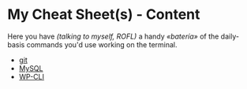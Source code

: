 # My Cheat Sheet(s) - Content

Here you have *(talking to myself, ROFL)* a handy *«batería»* of the daily-basis commands you'd use working on the terminal.

- [git](git/)
- [MySQL](mysql/)
- [WP-CLI](wp-cli/)

<!--stackedit_data:
eyJoaXN0b3J5IjpbLTE5NjM3MDAzOSwtNzUxNjU1OTM3LC0xND
UxNzQ4MTAsLTg2NzkxODc4NCwxNzU0MjgyODIxXX0=
-->
